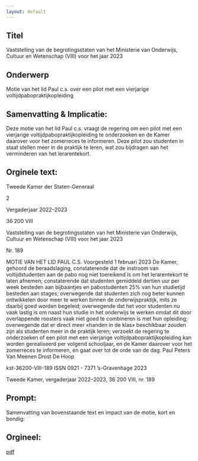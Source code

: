 ```yaml
---
layout: default
---
```

## Titel
Vaststelling van de begrotingsstaten van het Ministerie van Onderwijs, Cultuur en Wetenschap (VIII) voor het jaar 2023
## Onderwerp
Motie van het lid Paul c.s. over een pilot met een vierjarige voltijdpabopraktijkopleiding
## Samenvatting & Implicatie:

Deze motie van het lid Paul c.s. vraagt de regering om een pilot met een vierjarige voltijdpabopraktijkopleiding te onderzoeken en de Kamer daarover voor het zomerreces te informeren. Deze pilot zou studenten in staat stellen meer in de praktijk te leren, wat zou bijdragen aan het verminderen van het lerarentekort.
## Orginele text:


Tweede Kamer der Staten-Generaal

2

Vergaderjaar 2022–2023

36 200 VIII

Vaststelling van de begrotingsstaten van het
Ministerie van Onderwijs, Cultuur en
Wetenschap (VIII) voor het jaar 2023

Nr. 189

MOTIE VAN HET LID PAUL C.S.
Voorgesteld 1 februari 2023
De Kamer,
gehoord de beraadslaging,
constaterende dat de instroom van voltijdstudenten aan de pabo nog niet
toereikend is om het lerarentekort te laten afnemen;
constaterende dat studenten gemiddeld dertien uur per week besteden
aan bijbaantjes en pabostudenten 25% van hun studietijd besteden aan
stages;
overwegende dat studenten zich nog beter kunnen ontwikkelen door meer
te werken binnen de onderwijspraktijk, mits ze daarbij goed worden
begeleid;
overwegende dat het voor studenten nu vaak lastig is om naast hun
studie in het onderwijs te werken omdat dit door overlappende roosters
vaak niet goed te combineren is met hun opleiding;
overwegende dat er direct meer «handen in de klas» beschikbaar zouden
zijn als studenten meer in de praktijk leren;
verzoekt de regering te onderzoeken of een pilot met een vierjarige
voltijdpabopraktijkopleiding kan worden gerealiseerd per volgend
schooljaar, en de Kamer daarover voor het zomerreces te informeren,
en gaat over tot de orde van de dag.
Paul
Peters
Van Meenen
Drost
De Hoop

kst-36200-VIII-189
ISSN 0921 - 7371
’s-Gravenhage 2023

Tweede Kamer, vergaderjaar 2022–2023, 36 200 VIII, nr. 189


## Prompt:
Samenvatting van bovenstaande text en impact van de motie, kort en bondig:

## Orgineel:
[pdf](https://gegevensmagazijn.tweedekamer.nl/OData/v4/2.0/Document(2ee11bad-53d2-4e8b-b027-e091c941c2c6)/resource)
